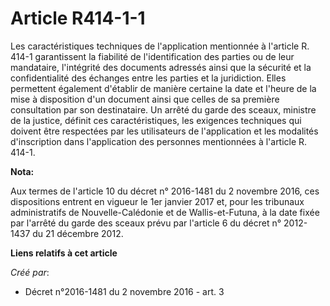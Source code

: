 # Article R414-1-1

Les caractéristiques techniques de l'application mentionnée à l'article R. 414-1 garantissent la fiabilité de
l'identification des parties ou de leur mandataire, l'intégrité des documents adressés ainsi que la sécurité et la
confidentialité des échanges entre les parties et la juridiction. Elles permettent également d'établir de manière certaine la
date et l'heure de la mise à disposition d'un document ainsi que celles de sa première consultation par son destinataire. Un
arrêté du garde des sceaux, ministre de la justice, définit ces caractéristiques, les exigences techniques qui doivent être
respectées par les utilisateurs de l'application et les modalités d'inscription dans l'application des personnes mentionnées
à l'article R. 414-1.

**Nota:**

Aux termes de l'article 10 du décret n° 2016-1481 du 2 novembre 2016, ces dispositions entrent en vigueur le 1er janvier 2017
et, pour les tribunaux administratifs de Nouvelle-Calédonie et de Wallis-et-Futuna, à la date fixée par l'arrêté du garde des
sceaux prévu par l'article 6 du décret n° 2012-1437 du 21 décembre 2012.

**Liens relatifs à cet article**

_Créé par_:

  - Décret n°2016-1481 du 2 novembre 2016 - art. 3
